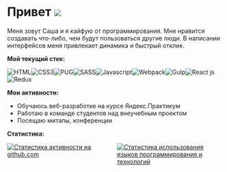 # Привет <img src="https://img.icons8.com/dusk/36/000000/v-live.png"/>

Меня зовут Саша и я кайфую от программирования. Мне нравится создавать что-либо, чем будут пользоваться другие люди. В написании интерфейсов меня привлекает динамика и быстрый отклик.

**Мой текущий стек:**

<div style="display: flex; flex-wrap: wrap; align-items: center">
    <img src="https://img.icons8.com/color/36/000000/html-5--v1.png" alt="HTML"/>
    <img src="https://img.icons8.com/color/36/000000/css3.png" alt="CSS3"/>
    <img src="https://img.icons8.com/color/36/000000/pug.png" alt="PUG"/>
    <img src="https://img.icons8.com/color/36/000000/sass.png" alt="SASS"/>
    <img src="https://img.icons8.com/color/36/000000/javascript.png" alt="Javascript"/>
    <img src="https://img.icons8.com/dusk/36/000000/webpack.png" alt="Webpack"/>
    <img src="https://img.icons8.com/windows/36/000000/gulp.png" alt="Gulp"/>
    <img src="https://img.icons8.com/plasticine/36/000000/react.png" alt="React js"/>
    <img src="https://img.icons8.com/color/36/000000/redux.png" alt="Redux"/>
</div>

**Мои активности:**

- Обучаюсь веб-разработке на курсе Яндекс.Практикум
- Работаю в команде студентов над внеучебным проектом
- Посещаю митапы, конференции

**Статистика:**

<div style="display: grid; grid-template-columns: 1fr 1fr; grid-gap: 10px;">
    <a href="#" target="_blank">
        <img src="https://github-readme-stats.vercel.app/api?username=enslit&count_private=true&show_icons=true&theme=dark&include_all_commits=true&custom_title=Моя+статистика+на+GitHub&locale=ru&hide=issues,stars" alt="Статистика активности на github.com"/>
    </a>
    <a href="#" target="_blank">
        <img src="https://github-readme-stats.vercel.app/api/top-langs/?username=enslit&layout=compact&hide_title=true&theme=dark&hide=shell" alt="Статистика использования языков программирования и технологий" />
    </a>
</div>